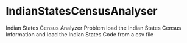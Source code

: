 # IndianStatesCensusAnalyser
Indian States Census Analyzer Problem load the Indian States Census Information and load the Indian States Code from a csv file
